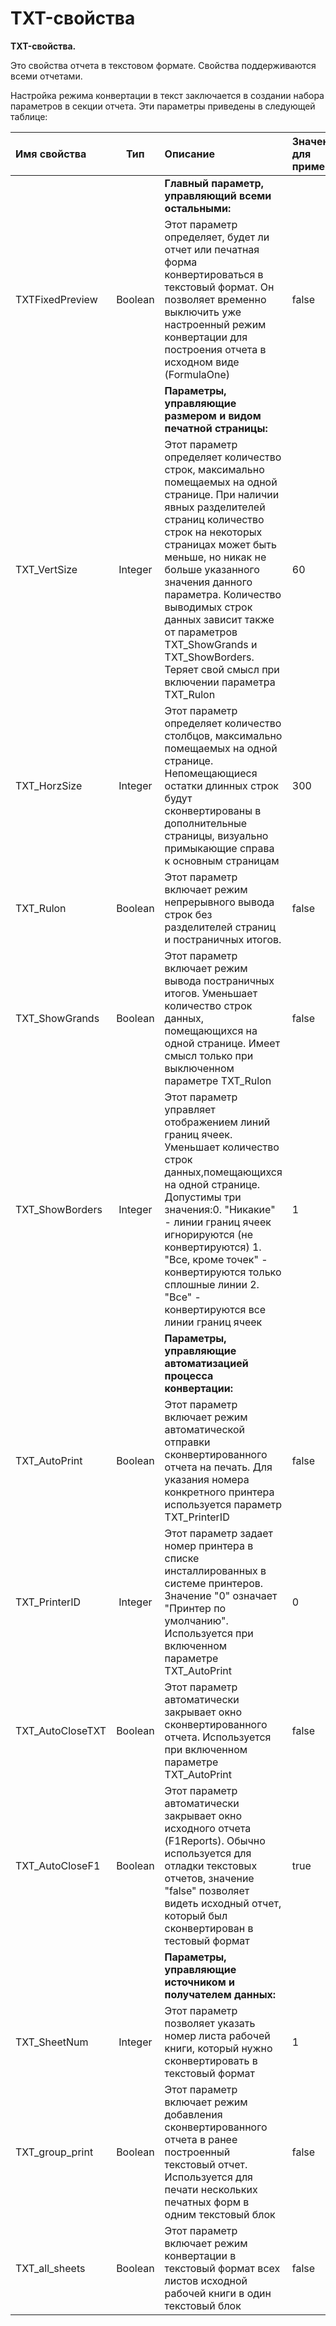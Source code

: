 # TXT-свойства

**TXT-свойства.** 

Это свойства отчета в текстовом формате. Свойства поддерживаются всеми отчетами.

Настройка режима конвертации в текст заключается в создании набора параметров в секции отчета. Эти параметры приведены в следующей таблице:



| **Имя свойства** | **Тип** | **Описание** | **Значение для примера** |
| :------------- |:-------------:| :-----| :-----|
|   |   | **Главный параметр, управляющий всеми остальными:** |   |
| TXTFixedPreview | Boolean | Этот параметр определяет, будет ли отчет или печатная форма конвертироваться в текстовый формат. Он позволяет временно выключить уже настроенный режим конвертации для построения отчета в исходном виде \(FormulaOne\) | false |
|   |   |  **Параметры, управляющие размером и видом печатной страницы:** |   |
| TXT\_VertSize | Integer | Этот параметр определяет количество строк, максимально помещаемых на одной странице.  При наличии явных разделителей страниц количество строк на некоторых страницах может быть меньше, но никак не больше указанного значения данного параметра. Количество выводимых строк данных зависит также от параметров TXT\_ShowGrands и TXT\_ShowBorders. Теряет свой смысл при включении параметра TXT\_Rulon | 60 |
| TXT\_HorzSize | Integer | Этот параметр определяет количество столбцов, максимально помещаемых на одной странице. Непомещающиеся остатки длинных строк будут сконвертированы в дополнительные страницы, визуально примыкающие справа к основным страницам | 300 |
| TXT\_Rulon | Boolean | Этот параметр включает режим непрерывного вывода строк без разделителей страниц и постраничных итогов. | false |
| TXT\_ShowGrands | Boolean | Этот параметр включает режим вывода постраничных итогов. Уменьшает количество строк данных, помещающихся на одной странице. Имеет смысл только при выключенном параметре TXT\_Rulon | false |
| TXT\_ShowBorders | Integer | Этот параметр управляет отображением линий границ ячеек. Уменьшает количество строк данных,помещающихся на одной странице. Допустимы три значения:0. "Никакие" - линии границ ячеек игнорируются \(не конвертируются\) 1. "Все, кроме точек" - конвертируются только сплошные линии 2. "Все" - конвертируются все линии границ ячеек | 1 |
|   |   | **Параметры, управляющие автоматизацией процесса конвертации:** |   |
| TXT\_AutoPrint | Boolean | Этот параметр включает режим автоматической отправки сконвертированного отчета на печать.  Для указания номера конкретного принтера используется параметр TXT\_PrinterID | false |
| TXT\_PrinterID | Integer | Этот параметр задает номер принтера в списке инсталлированных в системе принтеров.  Значение "0" означает "Принтер по умолчанию". Используется при включенном параметре TXT\_AutoPrint | 0 |
| TXT\_AutoCloseTXT | Boolean | Этот параметр автоматически закрывает окно сконвертированного отчета. Используется при включенном параметре TXT\_AutoPrint | false |
| TXT\_AutoCloseF1 | Boolean | Этот параметр автоматически закрывает окно исходного отчета \(F1Reports\).  Обычно используется для отладки текстовых отчетов, значение "false" позволяет видеть исходный отчет, который был сконвертирован в тестовый формат  | true |
|   |   |  **Параметры, управляющие источником и получателем данных:** |   |
| TXT\_SheetNum | Integer | Этот параметр позволяет указать номер листа рабочей книги, который нужно сконвертировать в текстовый формат | 1 |
| TXT\_group\_print | Boolean | Этот параметр включает режим добавления сконвертированного отчета в ранее построенный текстовый отчет. Используется для печати нескольких печатных форм в одним текстовый блок | false |
| TXT\_all\_sheets | Boolean | Этот параметр включает режим конвертации в текстовый формат всех листов исходной рабочей книги в один текстовый блок | false |

